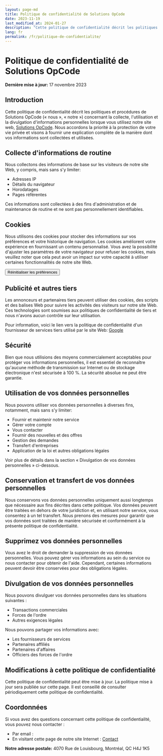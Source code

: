 ```yaml
---
layout: page-md
title: Politique de confidentialité de Solutions OpCode
date: 2023-11-19
last_modified_at: 2024-01-27
description: "Cette politique de confidentialité décrit les politiques et procédures de Solutions OpCode (« nous », « notre ») concernant la collecte, l'utilisation et la divulgation d'informations personnelles lorsque vous utilisez notre site web, Solutions OpCode."
lang: fr
permalink: /fr/politique-de-confidentialite/
---
```


# Politique de confidentialité de Solutions OpCode

**Dernière mise à jour:** 17 novembre 2023

## Introduction

Cette politique de confidentialité décrit les politiques et procédures de Solutions OpCode (« nous », « notre ») concernant la collecte, l'utilisation et la divulgation d'informations personnelles lorsque vous utilisez notre site web, [Solutions OpCode](https://opcodesolutions.com/fr/). Nous accordons la priorité à la protection de votre vie privée et visons à fournir une explication complète de la manière dont vos informations sont collectées et utilisées.

## Collecte d'informations de routine

Nous collectons des informations de base sur les visiteurs de notre site Web, y compris, mais sans s'y limiter:

- Adresses IP
- Détails du navigateur
- Horodatages
- Pages référentes

Ces informations sont collectées à des fins d'administration et de maintenance de routine et ne sont pas personnellement identifiables.

## Cookies

Nous utilisons des cookies pour stocker des informations sur vos préférences et votre historique de navigation. Les cookies améliorent votre expérience en fournissant un contenu personnalisé. Vous avez la possibilité d'ajuster les paramètres de votre navigateur pour refuser les cookies, mais veuillez noter que cela peut avoir un impact sur votre capacité à utiliser certaines fonctionnalités de notre site Web.

<button type="button" class="btn btn-primary" onclick="resetOptimalBrowsing()">Réinitialiser les préférences</button>

## Publicité et autres tiers

Les annonceurs et partenaires tiers peuvent utiliser des cookies, des scripts et des balises Web pour suivre les activités des visiteurs sur notre site Web. Ces technologies sont soumises aux politiques de confidentialité de tiers et nous n'avons aucun contrôle sur leur utilisation.

Pour information, voici le lien vers la politique de confidentialité d'un fournisseur de services tiers utilisé par le site Web: <a href="https://policies.google.com/privacy" target="_blank">Google</a>

## Sécurité

Bien que nous utilisions des moyens commercialement acceptables pour protéger vos informations personnelles, il est essentiel de reconnaître qu'aucune méthode de transmission sur Internet ou de stockage électronique n'est sécurisée à 100 %. La sécurité absolue ne peut être garantie.

## Utilisation de vos données personnelles

Nous pouvons utiliser vos données personnelles à diverses fins, notamment, mais sans s'y limiter:

- Fournir et maintenir notre service
- Gérer votre compte
- Vous contacter
- Fournir des nouvelles et des offres
- Gestion des demandes
- Transfert d'entreprises
- Application de la loi et autres obligations légales

Voir plus de détails dans la section « Divulgation de vos données personnelles » ci-dessous.

## Conservation et transfert de vos données personnelles

Nous conservons vos données personnelles uniquement aussi longtemps que nécessaire aux fins décrites dans cette politique. Vos données peuvent être traitées en dehors de votre juridiction et, en utilisant notre service, vous consentez à un tel transfert. Nous prenons des mesures pour garantir que vos données sont traitées de manière sécurisée et conformément à la présente politique de confidentialité.

## Supprimez vos données personnelles

Vous avez le droit de demander la suppression de vos données personnelles. Vous pouvez gérer vos informations au sein du service ou nous contacter pour obtenir de l'aide. Cependant, certaines informations peuvent devoir être conservées pour des obligations légales.

## Divulgation de vos données personnelles

Nous pouvons divulguer vos données personnelles dans les situations suivantes :

- Transactions commerciales
- Forces de l'ordre
- Autres exigences légales

Nous pouvons partager vos informations avec:

- Les fournisseurs de services
- Partenaires affiliés
- Partenaires d'affaires
- Officiers des forces de l'ordre

## Modifications à cette politique de confidentialité

Cette politique de confidentialité peut être mise à jour. La politique mise à jour sera publiée sur cette page. Il est conseillé de consulter périodiquement cette politique de confidentialité.

## Coordonnées

Si vous avez des questions concernant cette politique de confidentialité, vous pouvez nous contacter :

- Par email : <script>writeMailtoLink("WVZjMWJXSXdRblpqUjA1MldrZFdlbUl5ZURGa1IyeDJZbTVOZFZreU9YUT0=");</script>
- En visitant cette page de notre site Internet : [Contact](/fr/contact/)

**Notre adresse postale:** 4070 Rue de Louisbourg, Montréal, QC H4J 1K5
